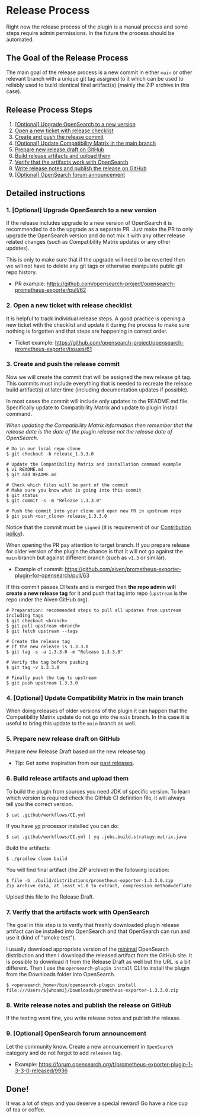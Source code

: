 # Release Process

Right now the release process of the plugin is a manual process and some steps require admin permissions. In the future the process should be automated.

## The Goal of the Release Process

The main goal of the release process is a new commit in either `main` or other relevant branch with a unique git tag assigned to it which can be used to reliably used to build identical final artifact(s) (mainly the ZIP archive in this case).

## Release Process Steps

1. [\[Optional\] Upgrade OpenSearch to a new version](RELEASE_PROCESS.md#1-optional-upgrade-opensearch-to-a-new-version)
2. [Open a new ticket with release checklist](RELEASE_PROCESS.md#2-open-a-new-ticket-with-release-checklist)
3. [Create and push the release commit](RELEASE_PROCESS.md#3-create-and-push-the-release-commit)
4. [\[Optional\] Update Compatibility Matrix in the main branch](RELEASE_PROCESS.md#4-optional-update-compatibility-matrix-in-the-main-branch)
5. [Prepare new release draft on GitHub](RELEASE_PROCESS.md#5-prepare-new-release-draft-on-github)
6. [Build release artifacts and upload them](RELEASE_PROCESS.md#6-build-release-artifacts-and-upload-them)
7. [Verify that the artifacts work with OpenSearch](RELEASE_PROCESS.md#7-verify-that-the-artifacts-work-with-opensearch)
8. [Write release notes and publish the release on GitHub](RELEASE_PROCESS.md#8-write-release-notes-and-publish-the-release-on-github) 
9. [\[Optional\] OpenSearch forum announcement](RELEASE_PROCESS.md#9-optional-opensearch-forum-announcement)

## Detailed instructions

### 1. \[Optional\] Upgrade OpenSearch to a new version

If the release includes upgrade to a new version of OpenSearch it is recommended to do the upgrade as a separate PR. Just make the PR to only upgrade the OpenSearch version and do not mix it with any other release related changes (such as Compatibility Matrix updates or any other updates).

This is only to make sure that if the upgrade will need to be reverted then we will not have to delete any git tags or otherwise manipulate public git repo history.

- PR example: https://github.com/opensearch-project/opensearch-prometheus-exporter/pull/62

### 2. Open a new ticket with release checklist

It is helpful to track individual release steps. A good practice is opening a new ticket with the checklist and update it during the process to make sure nothing is forgotten and that steps are happening in correct order.

- Ticket example: https://github.com/opensearch-project/opensearch-prometheus-exporter/issues/61

### 3. Create and push the release commit

Now we will create the commit that will be assigned the new release git tag. This commits must include everything that is needed to recreate the release build artifact(s) at later time (including documentation updates if possible).

In most cases the commit will include only updates to the README.md file. Specifically update to Compatibility Matrix and update to plugin install command.

_When updating the Compatibility Matrix information then remember that the release date is the date of the plugin release not the release date of OpenSearch._

```shell
# Do in our local repo clone
$ git checkout -b release_1.3.3.0

# Update the Compatibility Matrix and installation command example
$ vi README.md
$ git add README.md

# Check which files will be part of the commit
# Make sure you know what is going into this commit 
$ git status
$ git commit -s -m "Release 1.3.3.0"

# Push the commit into your clone and open new PR in upstream repo
$ git push <our_clone> release_1.3.3.0 
```
Notice that the commit must be `signed` (it is requirement of our [Contribution policy](CONTRIBUTING.md#developer-certificate-of-origin)).

When opening the PR pay attention to target branch. If you prepare release for older version of the plugin the chance is that it will not go against the `main` branch but against different branch (such as `v1.3` or similar).

- Example of commit: https://github.com/aiven/prometheus-exporter-plugin-for-opensearch/pull/63

If this commit passes CI tests and is merged then **the repo admin will create a new release tag** for it and push that tag into repo (`upstream` is the repo under the Aiven GitHub org).

```shell
# Preparation: recommended steps to pull all updates from upstream including tags
$ git checkout <branch>
$ git pull upstream <branch>
$ git fetch upstream --tags

# Create the release tag
# If the new release is 1.3.3.0
$ git tag -s -a 1.3.3.0 -m "Release 1.3.3.0" 

# Verify the tag before pushing
$ git tag -v 1.3.3.0

# Finally push the tag to upstream
$ git push upstream 1.3.3.0
```

### 4. \[Optional\] Update Compatibility Matrix in the main branch

When doing releases of older versions of the plugin it can happen that the Compatibility Matrix update do not go into the `main` branch. In this case it is useful to bring this update to the `main` branch as well.

### 5. Prepare new release draft on GitHub

Prepare new Release Draft based on the new release tag.

- Tip: Get some inspiration from our [past releases](https://github.com/aiven/prometheus-exporter-plugin-for-opensearch/releases).

### 6. Build release artifacts and upload them

To build the plugin from sources you need JDK of specific version. To learn which version is required check the GitHub CI definition file, it will always tell you the correct version.

```shell
$ cat .github/workflows/CI.yml
```

If you have [yq](https://mikefarah.gitbook.io/yq/) processor installed you can do:
```shell
$ cat .github/workflows/CI.yml | yq .jobs.build.strategy.matrix.java
```

Build the artifacts:

```shell
$ ./gradlew clean build
```
You will find final artifact (the ZIP archive) in the following location:

```shell
$ file -b ./build/distributions/prometheus-exporter-1.3.3.0.zip
Zip archive data, at least v1.0 to extract, compression method=deflate
```

Upload this file to the Release Draft.

### 7. Verify that the artifacts work with OpenSearch

The goal in this step is to verify that freshly downloaded plugin release artifact can be installed into OpenSearch and that OpenSearch can run and use it (kind of "smoke test").

I usually download appropriate version of the [minimal](https://opensearch.org/downloads.html#minimal) OpenSearch distribution and then I download the released artifact from the GitHub site. It is possible to download it from the Release Draft as well but the URL is a bit different. Then I use the `opensearch-plugin install` CLI to install the plugin from the Downloads folder into OpenSearch.

```shell
$ <opensearch_home>/bin/opensearch-plugin install file:///Users/${whoami}/Downloads/prometheus-exporter-1.3.3.0.zip
```

### 8. Write release notes and publish the release on GitHub

If the testing went fine, you write release notes and publish the release. 

### 9. \[Optional\] OpenSearch forum announcement

Let the community know. Create a new announcement in `OpenSearch` category and do not forget to add `releases` tag.

- Example: https://forum.opensearch.org/t/prometheus-exporter-plugin-1-3-3-0-released/9936

## Done!

It was a lot of steps and you deserve a special reward! Go have a nice cup of tea or coffee.
